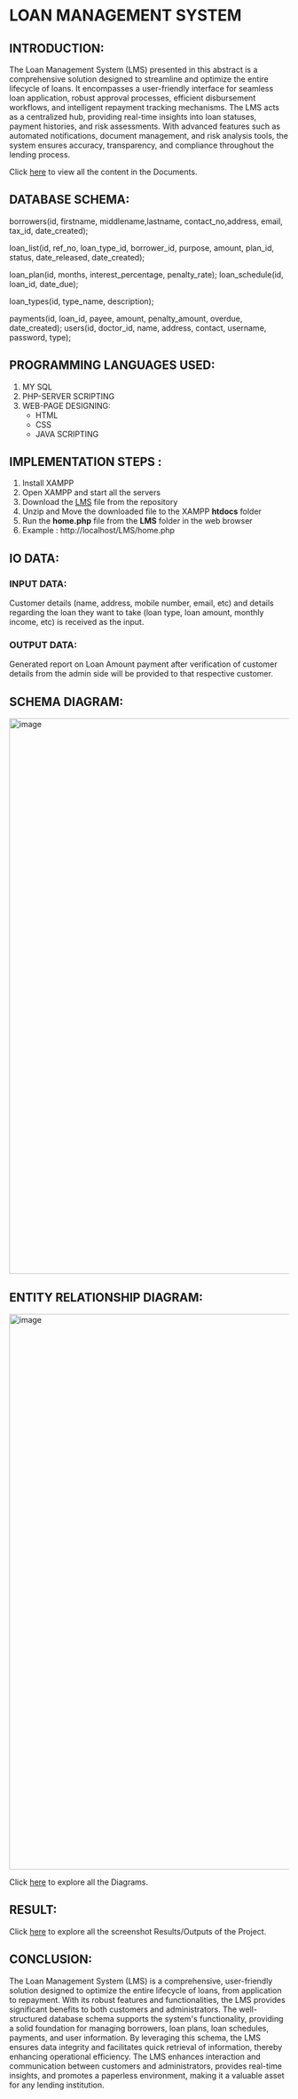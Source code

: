 # LOAN MANAGEMENT SYSTEM

## INTRODUCTION:
The Loan Management System (LMS) presented in this abstract is a comprehensive solution designed to streamline and optimize the entire lifecycle of loans. It encompasses a user-friendly interface for seamless loan application, robust approval processes, efficient disbursement workflows, and intelligent repayment tracking mechanisms. The LMS acts as a centralized hub, providing real-time insights into loan statuses, payment histories, and risk assessments. With advanced features such as automated notifications, document management, and risk analysis tools, the system ensures accuracy, transparency, and compliance throughout the lending process.

Click [here](Documents) to view all the content in the Documents.

## DATABASE SCHEMA:
borrowers(id, firstname, middlename,lastname, contact_no,address, email, tax_id, date_created);

loan_list(id, ref_no, loan_type_id, borrower_id, purpose, amount, plan_id, status, date_released, date_created);

loan_plan(id, months, interest_percentage, penalty_rate); loan_schedule(id, loan_id, date_due);

loan_types(id, type_name, description);

payments(id, loan_id, payee, amount, penalty_amount, overdue, date_created); users(id, doctor_id, name, address, contact, username, password, type);

## PROGRAMMING LANGUAGES USED:
1. MY SQL
2. PHP-SERVER SCRIPTING
3. WEB-PAGE DESIGNING:
   - HTML
   - CSS
   - JAVA SCRIPTING

## IMPLEMENTATION STEPS :
1. Install XAMPP
2. Open XAMPP and start all the servers
3. Download the [LMS](LMS.zip) file from the repository
4. Unzip and Move the downloaded file to the XAMPP **htdocs** folder
5. Run the **home.php** file from the **LMS** folder in the web browser
6. Example : http://localhost/LMS/home.php

## IO DATA:
### INPUT DATA:
Customer details (name, address, mobile number, email, etc) and details regarding the loan they want to take (loan type, loan amount, monthly income, etc) is received as the input.
### OUTPUT DATA:
Generated report on Loan Amount payment after verification of customer details from the admin side will be provided to that respective customer.


## SCHEMA DIAGRAM:
<img width="1000" alt="image" src="https://github.com/JagadeeshR14/LoanManagementSystem/assets/139132404/f0d70544-b498-47af-a5d6-3cb1061cbce2">

 
## ENTITY RELATIONSHIP DIAGRAM:
<img width="1000" alt="image" src="https://github.com/JagadeeshR14/LoanManagementSystem/assets/139132404/0faf56e1-6ad9-4d71-96c4-cb4d9dfe1d9a">

Click [here](Diagram) to explore all the Diagrams.

## RESULT:
Click [here](Result) to explore all the screenshot Results/Outputs of the Project.

## CONCLUSION:
The Loan Management System (LMS) is a comprehensive, user-friendly solution designed to optimize the entire lifecycle of loans, from application to repayment. 
With its robust features and functionalities, the LMS provides significant benefits to both customers and administrators.
The well-structured database schema supports the system's functionality, providing a solid foundation for managing borrowers, loan plans, loan schedules, payments, and user information. 
By leveraging this schema, the LMS ensures data integrity and facilitates quick retrieval of information, thereby enhancing operational efficiency.
The LMS enhances interaction and communication between customers and administrators, provides real-time insights, and promotes a paperless environment, making it a valuable asset for any lending institution.




